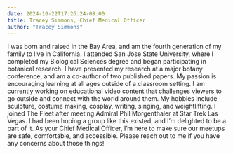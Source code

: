 ```yaml
---
date: 2024-10-22T17:26:24-08:00
title: Tracey Simmons, Chief Medical Officer
author: "Tracey Simmons"
---
```


I was born and raised in the Bay Area, and am the fourth generation of my family to live in California. I attended San Jose State University, where I completed my Biological Sciences degree and began participating in botanical research. I have presented my research at a major botany conference, and am a co-author of two published papers. My passion is encouraging learning at all ages outside of a classroom setting. I am currently working on educational video content that challenges viewers to go outside and connect with the world around them. My hobbies include sculpture, costume making, cosplay, writing, singing, and weightlifting. I joined The Fleet after meeting Admiral Phil Morgenthaler at Star Trek Las Vegas. I had been hoping a group like this existed, and I’m delighted to be a part of it. As your Chief Medical Officer, I’m here to make sure our meetups are safe, comfortable, and accessible. Please reach out to me if you have any concerns about those things! 
